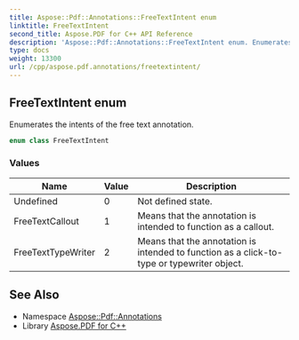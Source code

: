 ```yaml
---
title: Aspose::Pdf::Annotations::FreeTextIntent enum
linktitle: FreeTextIntent
second_title: Aspose.PDF for C++ API Reference
description: 'Aspose::Pdf::Annotations::FreeTextIntent enum. Enumerates the intents of the free text annotation in C++.'
type: docs
weight: 13300
url: /cpp/aspose.pdf.annotations/freetextintent/
---
```

## FreeTextIntent enum


Enumerates the intents of the free text annotation.

```cpp
enum class FreeTextIntent
```

### Values

| Name | Value | Description |
| --- | --- | --- |
| Undefined | 0 | Not defined state. |
| FreeTextCallout | 1 | Means that the annotation is intended to function as a callout. |
| FreeTextTypeWriter | 2 | Means that the annotation is intended to function as a click-to-type or typewriter object. |

## See Also

* Namespace [Aspose::Pdf::Annotations](../)
* Library [Aspose.PDF for C++](../../)
